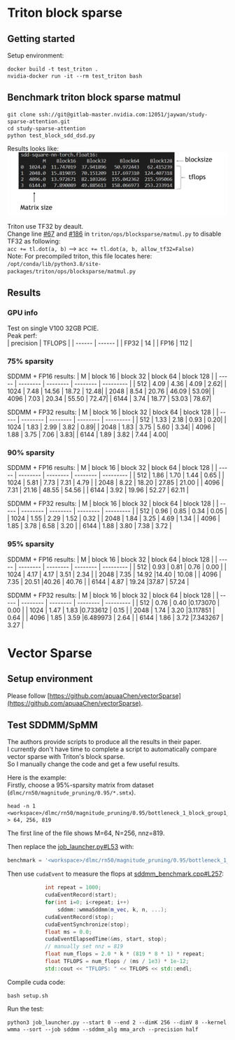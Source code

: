 # Triton block sparse

## Getting started
Setup environment:
```
docker build -t test_triton .
nvidia-docker run -it --rm test_triton bash
```


## Benchmark triton block sparse matmul
```
git clone ssh://git@gitlab-master.nvidia.com:12051/jaywan/study-sparse-attention.git
cd study-sparse-attention
python test_block_sdd_dsd.py
```

Results looks like:   
![image](example_results/example_results.png)    



Triton use TF32 by deault.    
Change line [#67](https://github.com/openai/triton/blob/d345ddf83782b9abd04399ec3ae63fad6a486dd7/python/triton/ops/blocksparse/matmul.py#L67) and [#186](https://github.com/openai/triton/blob/d345ddf83782b9abd04399ec3ae63fad6a486dd7/python/triton/ops/blocksparse/matmul.py#L186) in `triton/ops/blocksparse/matmul.py` to disable TF32 as following:    
`acc += tl.dot(a, b)`  -->  `acc += tl.dot(a, b, allow_tf32=False)`   
Note: For precompiled triton, this file locates here: `/opt/conda/lib/python3.8/site-packages/triton/ops/blocksparse/matmul.py`   


## Results
### GPU info
Test on single V100 32GB PCIE.    
Peak perf:   
| precision | TFLOPS |
| ------ | ------ |
| FP32 | 14 |
| FP16 | 112 |

### 75% sparsity
SDDMM + FP16 results:
| M     | block 16 | block 32 | block 64 | block 128 | 
| ----- | -------- | -------- | -------- | --------- |
|   512 | 4.09 |  4.36 |  4.09 |  2.62|
|  1024 | 7.48 | 14.56 | 18.72 | 12.48|
|  2048 | 8.54 | 20.76 | 46.09 | 53.09|
|  4096 | 7.03 | 20.34 | 55.50 | 72.47|
|  6144 | 3.74 | 18.77 | 53.03 | 78.67|

SDDMM + FP32 results: 
| M     | block 16 | block 32 | block 64 | block 128 | 
| ----- | -------- | -------- | -------- | --------- |
|   512 | 1.33 |  2.18 |  0.93 |  0.20|
|  1024 | 1.83 |  2.99 |  3.82 |  0.89|
|  2048 | 1.83 |  3.75 |  5.60 |  3.34|
|  4096 | 1.88 |  3.75 |  7.06 |  3.83|
|  6144 | 1.89 |  3.82 |  7.44 |  4.00|

### 90% sparsity
SDDMM + FP16 results: 
| M     | block 16 | block 32 | block 64 | block 128 | 
| ----- | -------- | -------- | -------- | --------- |
|  512 | 1.86     |   1.70     |   1.44   |    0.65 |
| 1024 | 5.81     |   7.73     |   7.31   |    4.79 |
| 2048 | 8.22     |  18.20     |  27.85   |   21.00 |
| 4096 | 7.31     |  21.16     |  48.55   |   54.56 |
| 6144 | 3.92     |  19.96     |  52.27   |   62.11 |

SDDMM + FP32 results: 
| M     | block 16 | block 32 | block 64 | block 128 | 
| ----- | -------- | -------- | -------- | --------- |
|   512 | 0.96     | 0.85     | 0.34     | 0.05    |
|  1024 | 1.55     | 2.29     | 1.52     | 0.32    |
|  2048 | 1.84     | 3.25     | 4.69     | 1.34    |
|  4096 | 1.85     | 3.78     | 6.58     | 3.20    |
|  6144 | 1.88     | 3.80     | 7.38     | 3.72    |

### 95% sparsity
SDDMM + FP16 results: 
| M     | block 16 | block 32 | block 64 | block 128 | 
| ----- | -------- | -------- | -------- | --------- |
|  512   | 0.93     |  0.81     | 0.76     |  0.00     |
| 1024   | 4.17     |  4.17     | 3.51     |  2.34     |
| 2048   | 7.35     | 14.92     |14.40     | 10.08     |
| 4096   | 7.35     | 20.51     |40.26     | 40.76     |
| 6144   | 4.87     | 19.24     |37.87     | 57.24     |

SDDMM + FP32 results: 
| M     | block 16 | block 32 | block 64 | block 128 | 
| ----- | -------- | -------- | -------- | --------- |
|  512   | 0.76     | 0.40      |0.173070  | 0.00      |
| 1024   | 1.47     | 1.83      |0.733612  | 0.15      |
| 2048   | 1.74     | 3.20      |3.117851  | 0.64      |
| 4096   | 1.85     | 3.59      |6.489973  | 2.64      |
| 6144   | 1.86     | 3.72      |7.343267  | 3.27      |

# Vector Sparse

## Setup environment
Please follow [https://github.com/apuaaChen/vectorSparse](https://github.com/apuaaChen/vectorSparse).

## Test SDDMM/SpMM
The authors provide scripts to produce all the results in their paper.    
I currently don't have time to complete a script to automatically compare vector sparse with Triton's block sparse.    
So I manually change the code and get a few useful results.

Here is the example:    
Firstly, choose a 95%-sparsity matrix from dataset (`dlmc/rn50/magnitude_pruning/0.95/*.smtx`).    
```
head -n 1 <workspace>/dlmc/rn50/magnitude_pruning/0.95/bottleneck_1_block_group1_1_1.smtx
> 64, 256, 819
```
The first line of the file shows M=64, N=256, nnz=819.

Then replace the [job_launcher.py#L53](https://github.com/apuaaChen/vectorSparse/blob/29f9c129927207c8553a07c43396caee480a55be/job_launcher.py#L53) with:
```python
benchmark = '<workspace>/dlmc/rn50/magnitude_pruning/0.95/bottleneck_1_block_group1_1_1.smtx'
```
Then use `cudaEvent` to measure the flops at [sddmm_benchmark.cpp#L257](https://github.com/apuaaChen/vectorSparse/blob/29f9c129927207c8553a07c43396caee480a55be/sddmm_benchmark.cpp#L257):
```cpp
            int repeat = 1000;
            cudaEventRecord(start);
            for(int i=0; i<repeat; i++)
                sddmm::wmmaSddmm(m_vec, k, n, ...);
            cudaEventRecord(stop);
            cudaEventSynchronize(stop);
            float ms = 0.0;
            cudaEventElapsedTime(&ms, start, stop);
            // manually set nnz = 819
            float num_flops = 2.0 * k * (819 * 8 * 1) * repeat;
            float TFLOPS = num_flops / (ms / 1e3) * 1e-12;
            std::cout << "TFLOPS: " << TFLOPS << std::endl;
```
Compile cuda code:
```shell
bash setup.sh
```
Run the test:
```shell
python3 job_launcher.py --start 0 --end 2 --dimK 256 --dimV 8 --kernel wmma --sort --job sddmm --sddmm_alg mma_arch --precision half
```
